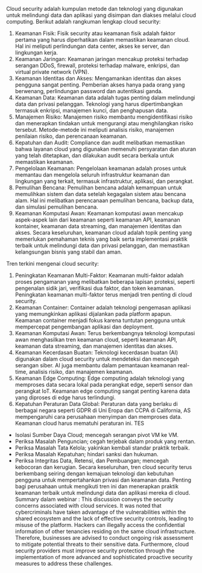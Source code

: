 Cloud security adalah kumpulan metode dan teknologi yang digunakan untuk melindungi data dan aplikasi yang disimpan dan diakses melalui cloud computing. Berikut adalah rangkuman lengkap cloud security:
1.	Keamanan Fisik: Fisik security atau keamanan fisik adalah faktor pertama yang harus diperhatikan dalam memastikan keamanan cloud. Hal ini meliputi perlindungan data center, akses ke server, dan lingkungan kerja.
2.	Keamanan Jaringan: Keamanan jaringan mencakup proteksi terhadap serangan DDoS, firewall, proteksi terhadap malware, enkripsi, dan virtual private network (VPN).
3.	Keamanan Identitas dan Akses: Mengamankan identitas dan akses pengguna sangat penting. Pemberian akses hanya pada orang yang berwenang, perlindungan password dan autentikasi ganda.
4.	Keamanan Data: Keamanan data adalah tugas penting dalam melindungi data dan privasi pelanggan. Teknologi yang harus dipertimbangkan termasuk enkripsi, manajemen kunci, dan penghapusan data.
5.	Manajemen Risiko: Manajemen risiko membantu mengidentifikasi risiko dan menerapkan tindakan untuk mengurangi atau menghilangkan risiko tersebut. Metode-metode ini meliputi analisis risiko, manajemen penilaian risiko, dan perencanaan keamanan.
6.	Kepatuhan dan Audit: Compliance dan audit melibatkan memastikan bahwa layanan cloud yang digunakan memenuhi persyaratan dan aturan yang telah ditetapkan, dan dilakukan audit secara berkala untuk memastikan keamanan.
7.	Pengelolaan Keamanan: Pengelolaan keamanan adalah proses untuk memantau dan mengelola seluruh infrastruktur keamanan dan lingkungan yang terkait, termasuk infrastruktur, aplikasi, dan perangkat.
8.	Pemulihan Bencana: Pemulihan bencana adalah kemampuan untuk memulihkan sistem dan data setelah kegagalan sistem atau bencana alam. Hal ini melibatkan perencanaan pemulihan bencana, backup data, dan simulasi pemulihan bencana.
9.	Keamanan Komputasi Awan: Keamanan komputasi awan mencakup aspek-aspek lain dari keamanan seperti keamanan API, keamanan kontainer, keamanan data streaming, dan manajemen identitas dan akses.
Secara keseluruhan, keamanan cloud adalah topik penting yang memerlukan pemahaman teknis yang baik serta implementasi praktik terbaik untuk melindungi data dan privasi pelanggan, dan memastikan kelangsungan bisnis yang stabil dan aman.

Tren terkini mengenai cloud security:
1.	Peningkatan Keamanan Multi-Faktor: Keamanan multi-faktor adalah proses pengamanan yang melibatkan beberapa lapisan proteksi, seperti pengenalan sidik jari, verifikasi dua faktor, dan token keamanan. Peningkatan keamanan multi-faktor terus menjadi tren penting di cloud security.
2.	Keamanan Container: Container adalah teknologi pengemasan aplikasi yang memungkinkan aplikasi dijalankan pada platform apapun. Keamanan container menjadi fokus karena tuntutan pengguna untuk mempercepat pengembangan aplikasi dan deployment.
3.	Keamanan Komputasi Awan: Terus berkembangnya teknologi komputasi awan menghasilkan tren keamanan cloud, seperti keamanan API, keamanan data streaming, dan manajemen identitas dan akses.
4.	Keamanan Kecerdasan Buatan: Teknologi kecerdasan buatan (AI) digunakan dalam cloud security untuk mendeteksi dan mencegah serangan siber. AI juga membantu dalam pemantauan keamanan real-time, analisis risiko, dan manajemen keamanan.
5.	Keamanan Edge Computing: Edge computing adalah teknologi yang memproses data secara lokal pada perangkat edge, seperti sensor dan perangkat IoT. Keamanan edge computing sangat penting karena data yang diproses di edge harus terlindungi.
6.	Kepatuhan Peraturan Data Global: Peraturan data yang berlaku di berbagai negara seperti GDPR di Uni Eropa dan CCPA di California, AS mempengaruhi cara perusahaan menyimpan dan memproses data. Keamanan cloud harus mematuhi peraturan ini.
TES
-	Isolasi Sumber Daya Cloud; mencegah serangan pivot VM ke VM.
-	Periksa Masalah Penguncian; cegah terjebak dalam produk yang rentan.
-	Periksa Masalah Tata Kelola; yakinkan kembali standar praktik terbaik.
-	Periksa Masalah Kepatuhan; hindari sanksi dan hukuman.
-	Periksa Integritas Data, Retensi, dan Pembuangan; mencegah kebocoran dan kerugian.
Secara keseluruhan, tren cloud security terus berkembang seiring dengan kemajuan teknologi dan kebutuhan pengguna untuk mempertahankan privasi dan keamanan data. Penting bagi perusahaan untuk mengikuti tren ini dan menerapkan praktik keamanan terbaik untuk melindungi data dan aplikasi mereka di cloud.
Summary dalam webinar : 
This discussion conveys the security concerns associated with cloud services. It was noted that cybercriminals have taken advantage of the vulnerabilities within the shared ecosystem and the lack of effective security controls, leading to misuse of the platform. Hackers can illegally access the confidential information of other tenancies residing on the same cloud infrastructure. Therefore, businesses are advised to conduct ongoing risk assessment to mitigate potential threats to their sensitive data. Furthermore, cloud security providers must improve security protection through the implementation of more advanced and sophisticated proactive security measures to address these challenges.
